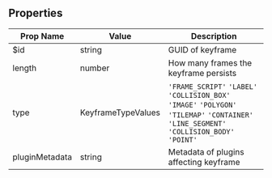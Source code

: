 ## Properties

| Prop Name | Value | Description |
| --------------------- | ------ | ------------------- |
| $id | string | GUID of keyframe |
| length | number | How many frames the keyframe persists |
| type | KeyframeTypeValues | `'FRAME_SCRIPT'` `'LABEL'` `'COLLISION_BOX'` `'IMAGE'` `'POLYGON'` `'TILEMAP'` `'CONTAINER'` `'LINE_SEGMENT'` `'COLLISION_BODY'` `'POINT'` |
| pluginMetadata | string | Metadata of plugins affecting keyframe |